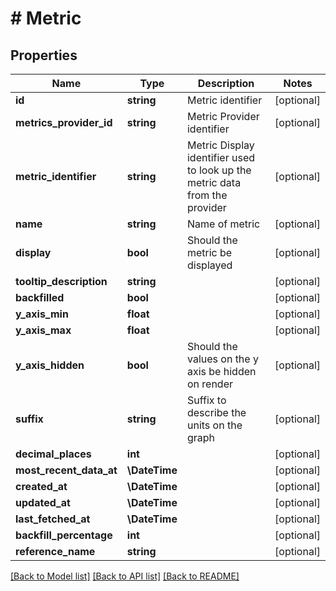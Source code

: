 # # Metric

## Properties

Name | Type | Description | Notes
------------ | ------------- | ------------- | -------------
**id** | **string** | Metric identifier | [optional]
**metrics_provider_id** | **string** | Metric Provider identifier | [optional]
**metric_identifier** | **string** | Metric Display identifier used to look up the metric data from the provider | [optional]
**name** | **string** | Name of metric | [optional]
**display** | **bool** | Should the metric be displayed | [optional]
**tooltip_description** | **string** |  | [optional]
**backfilled** | **bool** |  | [optional]
**y_axis_min** | **float** |  | [optional]
**y_axis_max** | **float** |  | [optional]
**y_axis_hidden** | **bool** | Should the values on the y axis be hidden on render | [optional]
**suffix** | **string** | Suffix to describe the units on the graph | [optional]
**decimal_places** | **int** |  | [optional]
**most_recent_data_at** | **\DateTime** |  | [optional]
**created_at** | **\DateTime** |  | [optional]
**updated_at** | **\DateTime** |  | [optional]
**last_fetched_at** | **\DateTime** |  | [optional]
**backfill_percentage** | **int** |  | [optional]
**reference_name** | **string** |  | [optional]

[[Back to Model list]](../../README.md#models) [[Back to API list]](../../README.md#endpoints) [[Back to README]](../../README.md)
